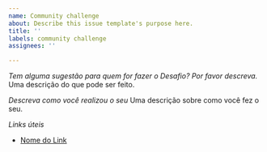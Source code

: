 ```yaml
---
name: Community challenge
about: Describe this issue template's purpose here.
title: ''
labels: community challenge
assignees: ''

---
```


*Tem alguma sugestão para quem for fazer o Desafio? Por favor descreva.*
Uma descrição do que pode ser feito. 

*Descreva como você realizou o seu*
Uma descrição sobre como você fez o seu.

*Links úteis*
- [Nome do Link](URL)
